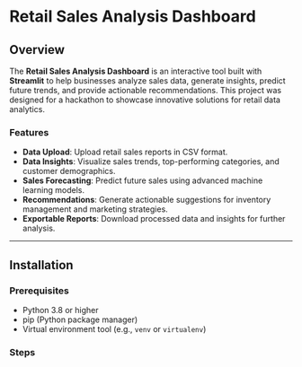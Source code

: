 # Retail Sales Analysis Dashboard

## Overview
The **Retail Sales Analysis Dashboard** is an interactive tool built with **Streamlit** to help businesses analyze sales data, generate insights, predict future trends, and provide actionable recommendations. This project was designed for a hackathon to showcase innovative solutions for retail data analytics.

### Features
- **Data Upload**: Upload retail sales reports in CSV format.
- **Data Insights**: Visualize sales trends, top-performing categories, and customer demographics.
- **Sales Forecasting**: Predict future sales using advanced machine learning models.
- **Recommendations**: Generate actionable suggestions for inventory management and marketing strategies.
- **Exportable Reports**: Download processed data and insights for further analysis.

---

## Installation

### Prerequisites
- Python 3.8 or higher
- pip (Python package manager)
- Virtual environment tool (e.g., `venv` or `virtualenv`)

### Steps
